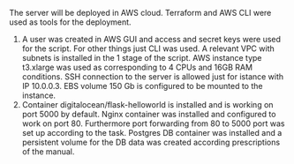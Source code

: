 The server will be deployed in AWS cloud. Terraform and AWS CLI were used as tools for the deployment.
1. A user was created in AWS GUI and access and secret keys were used for the script. For other things just CLI was used.
A relevant VPC with subnets is installed in the 1 stage of the script.
AWS instance type t3.xlarge was used  as corresponding to 4 CPUs and 16GB RAM conditions. SSH connection to the
server is allowed just for istance with IP 10.0.0.3. EBS volume 150 Gb is configured to be mounted to the instance.
2. Container digitalocean/flask-helloworld is installed and is working on port 5000 by default. 
Nginx container was installed and configured to work on port 80. Furthermore port forwarding from 80 to 5000 port was set up according
to the task.
Postgres DB container was installed and a persistent volume for the DB data was created according prescriptions of the manual.


 

